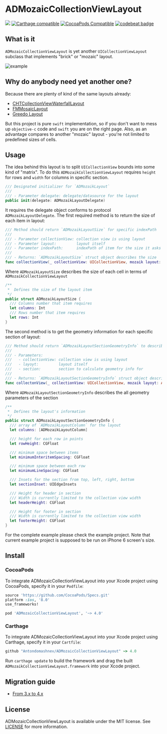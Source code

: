 # ADMozaicCollectionViewLayout

![](https://travis-ci.org/Antondomashnev/ADMozaicCollectionViewLayout.svg?branch=master)
[![Carthage compatible](https://img.shields.io/badge/Carthage-compatible-4BC51D.svg?style=flat)](https://github.com/Carthage/Carthage)
[![CocoaPods Compatible](https://img.shields.io/cocoapods/v/ADMozaicCollectionViewLayout.svg)](https://img.shields.io/cocoapods/v/ADMozaicCollectionViewLayout.svg)
[![codebeat badge](https://codebeat.co/badges/17a86057-b1be-497d-886a-c9cfdb17da10)](https://codebeat.co/projects/github-com-antondomashnev-admozaiccollectionviewlayout)

## What is it
`ADMozaicCollectionViewLayout` is yet another `UICollectionViewLayout` subclass that implements "brick" or "mozaic"
 layout.

![example](https://api.monosnap.com/rpc/file/download?id=CYs5aVmUdljqghadNwyYd1aVVSBh6d)

## Why do anybody need yet another one?
Because there are plenty of kind of the same layouts already:
* [CHTCollectionViewWaterfallLayout](https://github.com/chiahsien/CHTCollectionViewWaterfallLayout)
* [FMMosaicLayout](https://github.com/fmitech/FMMosaicLayout)
* [Greedo Layout](https://github.com/500px/greedo-layout-for-ios)

But this project is pure `swift` implementation, so if you don't want to mess up `objective-c` code and `swift` you are on the right page. Also, as an advantage compares to another "mozaic" layout - you're not limited to predefined sizes of cells.

## Usage

The idea behind this layout is to split `UICollectionView` bounds into some kind of "matrix".
To do this `ADMozaikCollectionViewLayout` requires `height` for rows and `width` for columns in specific section.
```swift
/// Designated initializer for `ADMozaikLayout`
///
/// - Parameter delegate: delegate/datasource for the layout
public init(delegate: ADMozaikLayoutDelegate)
```

It requires the delegate object conforms to protocol `ADMozaikLayoutDelegate`.
The first required method is to return the size of each item in layout:
```swift
/// Method should return `ADMozaikLayoutSize` for specific indexPath
///
/// - Parameter collectionView: collection view is using layout
/// - Parameter layout:         layout itself
/// - Parameter indexPath:      indexPath of item for the size it asks for
///
/// - Returns: `ADMozaikLayoutSize` struct object describes the size
func collectionView(_ collectionView: UICollectionView, mozaik layout: ADMozaikLayout, mozaikSizeForItemAt indexPath: IndexPath) -> ADMozaikLayoutSize
```

Where `ADMozaikLayoutSize` describes the size of each cell in terms of `ADMozaikCollectionViewLayout`
```swift
/**
 *  Defines the size of the layout item
 */
public struct ADMozaikLayoutSize {
  /// Columns number that item requires
  let columns: Int
  /// Rows number that item requires
  let rows: Int
}
```

The second method is to get the geometry information for each specific section of layout:
```swift
/// Method should return `ADMozaikLayoutSectionGeometryInfo` to describe specific section's geometry
///
/// - Parameters:
///   - collectionView: collection view is using layout
///   - layoyt:         layout itself
///   - section:        section to calculate geometry info for
///
/// - Returns: `ADMozaikLayoutSectionGeometryInfo` struct object describes the section's geometry
func collectonView(_ collectionView: UICollectionView, mozaik layoyt: ADMozaikLayout, geometryInfoFor section: ADMozaikLayoutSection) -> ADMozaikLayoutSectionGeometryInfo
```

Where `ADMozaikLayoutSectionGeometryInfo` describes the all geometry parameters of the section
```swift
/**
 *  Defines the layout's information
 */
public struct ADMozaikLayoutSectionGeometryInfo {
  /// array of `ADMozaikLayoutColumn` for the layout
  let columns: [ADMozaikLayoutColumn]

  /// height for each row in points
  let rowHeight: CGFloat

  /// minimum space between items
  let minimumInteritemSpacing: CGFloat

  /// minimum space between each row
  let minimumLineSpacing: CGFloat

  /// Insets for the section from top, left, right, bottom
  let sectionInset: UIEdgeInsets

  /// Height for header in section
  /// Width is currently limited to the collection view width
  let headerHeight: CGFloat

  /// Height for footer in section
  /// Width is currently limited to the collection view width
  let footerHeight: CGFloat
}
```

For the complete example please check the example project. Note that current example project is supposed to be run on iPhone 6 screen's size.

## Install

### CocoaPods

To integrate ADMozaicCollectionViewLayout into your Xcode project using CocoaPods, specify it in your `Podfile`:

```ruby
source 'https://github.com/CocoaPods/Specs.git'
platform :ios, '8.0'
use_frameworks!

pod 'ADMozaicCollectionViewLayout', '~> 4.0'
```
### Carthage

To integrate ADMozaicCollectionViewLayout into your Xcode project using Carthage, specify it in your `Cartfile`:

```ruby
github "Antondomashnev/ADMozaicCollectionViewLayout" ~> 4.0
```

Run `carthage update` to build the framework and drag the built `ADMozaikCollectionViewLayout.framework` into your Xcode project.

## Migration guide

* [From 3.x to 4.x](./Docs/4_Migration_guide.md)

## License

ADMozaicCollectionViewLayout is available under the MIT license. See [LICENSE](LICENSE) for more information.
